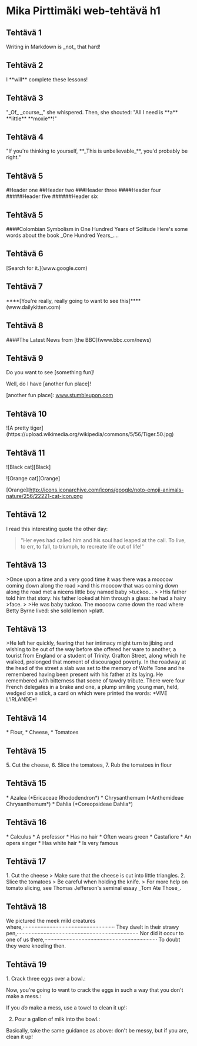 <h1> Mika Pirttimäki web-tehtävä h1</h1>

<h2>Tehtävä 1</h2>
<p>Writing in Markdown is _not_ that hard!</p>

<h2>Tehtävä 2</h2>
<p>I **will** complete these lessons!</p>

<h2>Tehtävä 3</h2>
<p>"_Of_ _course_," she whispered. Then, she shouted: "All I need is **a** **little** **moxie**!"</p>

<h2>Tehtävä 4</h2>
<p>"If you're thinking to yourself, **_This is unbelievable_**, you'd probably be right."</p>

<h2>Tehtävä 5</h2>
<p>
#Header one
##Header two
###Header three
####Header four
#####Header five
######Header six</p>

<h2>Tehtävä 5</h2>
<p>####Colombian Symbolism in One Hundred Years of Solitude Here's some words about the book _One Hundred Years_....</p>

<h2>Tehtävä 6</h2>
<p>[Search for it.](www.google.com)</p>

<h2>Tehtävä 7</h2>
<p>****[You're really, really going to want to see this]****(www.dailykitten.com)</p>

<h2>Tehtävä 8</h2>
<p>####The Latest News from [the BBC](www.bbc.com/news)</p>

<h2>Tehtävä 9</h2>
<p>Do you want to see [something fun]!

Well, do I have [another fun place]!

[a fun place]: www.zombo.com
[another fun place]: www.stumbleupon.com </p>

<h2>Tehtävä 10</h2>
<p>![A pretty tiger](https://upload.wikimedia.org/wikipedia/commons/5/56/Tiger.50.jpg)</p>

<h2>Tehtävä 11</h2>
<p>![Black cat][Black]

![Orange cat][Orange]

[Black]: https://upload.wikimedia.org/wikipedia/commons/a/a3/81_INF_DIV_SSI.jpg

[Orange]:http://icons.iconarchive.com/icons/google/noto-emoji-animals-nature/256/22221-cat-icon.png </p>

<h2>Tehtävä 12</h2>
<p>I read this interesting quote the other day:

>"Her eyes had called him and his soul had leaped at the call. To live, to err, to fall, to triumph, to recreate life out of life!" </p>

<h2>Tehtävä 13</h2>
<p>>Once upon a time and a very good time it was there was a moocow coming down along the road >and this moocow that was coming down along the road met a nicens little boy named baby >tuckoo...
>
>His father told him that story: his father looked at him through a glass: he had a hairy >face.
>
>He was baby tuckoo. The moocow came down the road where Betty Byrne lived: she sold lemon >platt.</p>

<h2>Tehtävä 13</h2>
<p>>He left her quickly, fearing that her intimacy might turn to jibing and wishing to be out of the way before she offered her ware to another, a tourist from England or a student of Trinity. Grafton Street, along which he walked, prolonged that moment of discouraged poverty. In the roadway at the head of the street a slab was set to the memory of Wolfe Tone and he remembered having been present with his father at its laying. He remembered with bitterness that scene of tawdry tribute. There were four French delegates in a brake and one, a plump smiling young man, held, wedged on a stick, a card on which were printed the words: *VIVE L'IRLANDE*!</p>

<h2>Tehtävä 14</h2>
<p>* Flour, 
* Cheese, 
* Tomatoes</p>

<h2>Tehtävä 15</h2>
<p>5. Cut the cheese,
6. Slice the tomatoes,
7. Rub the tomatoes in flour</h2>

<h2>Tehtävä 15</h2>
<p>* Azalea (*Ericaceae Rhododendron*)
* Chrysanthemum (*Anthemideae Chrysanthemum*)
* Dahlia (*Coreopsideae Dahlia*)</p>

<h2>Tehtävä 16</h2>
<p>* Calculus
 *  A professor
 *  Has no hair
 *  Often wears green
* Castafiore
 * An opera singer
 * Has white hair
 *  Is very famous</p>

 <h2>Tehtävä 17</h2>
<p>1. Cut the cheese
 > Make sure that the cheese is cut into little triangles.
2. Slice the tomatoes
  > Be careful when holding the knife.
  > For more help on tomato slicing, see Thomas Jefferson's seminal essay _Tom Ate Those_.</p>

<h2>Tehtävä 18</h2>
<p>We pictured the meek mild creatures where,······························································
They dwelt in their strawy pen,··················································································
Nor did it occur to one of us there,············································································
To doubt they were kneeling then.</p>

<h2>Tehtävä 19</h2>
<p>1. Crack three eggs over a bowl.:

 Now, you're going to want to crack the eggs in such a way that you don't make a mess.:

 If you _do_ make a mess, use a towel to clean it up!:

2. Pour a gallon of milk into the bowl.:

 Basically, take the same guidance as above: don't be messy, but if you are, clean it up!</p>

 


